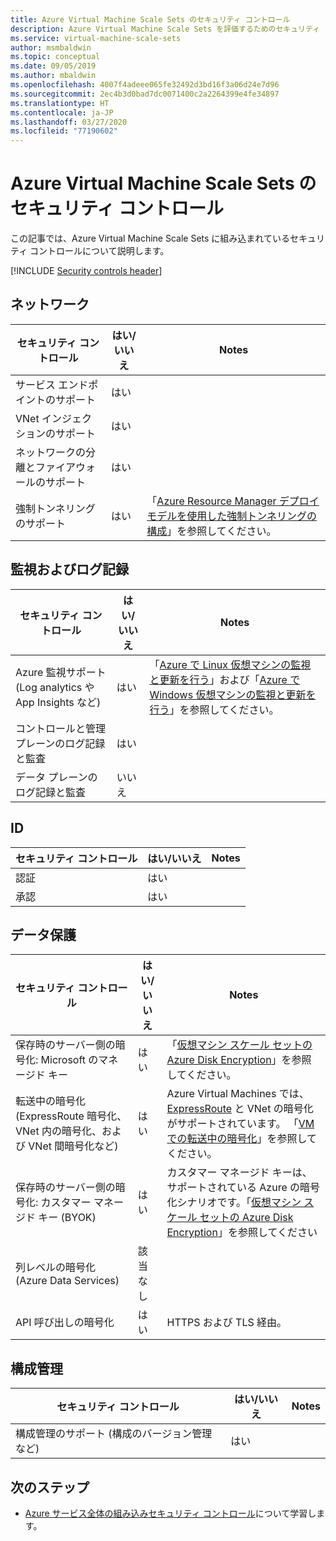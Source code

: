 ```yaml
---
title: Azure Virtual Machine Scale Sets のセキュリティ コントロール
description: Azure Virtual Machine Scale Sets を評価するためのセキュリティ コントロールのチェックリスト
ms.service: virtual-machine-scale-sets
author: msmbaldwin
ms.topic: conceptual
ms.date: 09/05/2019
ms.author: mbaldwin
ms.openlocfilehash: 4007f4adeee065fe32492d3bd16f3a06d24e7d96
ms.sourcegitcommit: 2ec4b3d0bad7dc0071400c2a2264399e4fe34897
ms.translationtype: HT
ms.contentlocale: ja-JP
ms.lasthandoff: 03/27/2020
ms.locfileid: "77190602"
---
```

# <a name="security-controls-for-azure-virtual-machine-scale-sets"></a>Azure Virtual Machine Scale Sets のセキュリティ コントロール

この記事では、Azure Virtual Machine Scale Sets に組み込まれているセキュリティ コントロールについて説明します。

[!INCLUDE [Security controls header](../../includes/security-controls-header.md)]

## <a name="network"></a>ネットワーク

| セキュリティ コントロール | はい/いいえ | Notes |
|---|---|--|
| サービス エンドポイントのサポート| はい | |
| VNet インジェクションのサポート| はい | |
| ネットワークの分離とファイアウォールのサポート| はい |  |
| 強制トンネリングのサポート| はい | 「[Azure Resource Manager デプロイ モデルを使用した強制トンネリングの構成](/azure/vpn-gateway/vpn-gateway-forced-tunneling-rm)」を参照してください。 |

## <a name="monitoring--logging"></a>監視およびログ記録

| セキュリティ コントロール | はい/いいえ | Notes|
|---|---|--|
| Azure 監視サポート (Log analytics や App Insights など)| はい | 「[Azure で Linux 仮想マシンの監視と更新を行う](/azure/virtual-machines/linux/tutorial-monitoring)」および「[Azure で Windows 仮想マシンの監視と更新を行う](/azure/virtual-machines/windows/tutorial-monitoring)」を参照してください。 |
| コントロールと管理プレーンのログ記録と監査| はい |  |
| データ プレーンのログ記録と監査 | いいえ |  |

## <a name="identity"></a>ID

| セキュリティ コントロール | はい/いいえ | Notes|
|---|---|--|
| 認証| はい |  |
| 承認| はい |  |

## <a name="data-protection"></a>データ保護

| セキュリティ コントロール | はい/いいえ | Notes |
|---|---|--|
| 保存時のサーバー側の暗号化: Microsoft のマネージド キー | はい | 「[仮想マシン スケール セットの Azure Disk Encryption](disk-encryption-overview.md)」を参照してください。 |
| 転送中の暗号化 (ExpressRoute 暗号化、VNet 内の暗号化、および VNet 間暗号化など)| はい | Azure Virtual Machines では、[ExpressRoute](/azure/expressroute) と VNet の暗号化がサポートされています。 「[VM での転送中の暗号化](/azure/security/security-azure-encryption-overview#in-transit-encryption-in-vms)」を参照してください。 |
| 保存時のサーバー側の暗号化: カスタマー マネージド キー (BYOK) | はい | カスタマー マネージド キーは、サポートされている Azure の暗号化シナリオです。「[仮想マシン スケール セットの Azure Disk Encryption](disk-encryption-overview.md)」を参照してください|
| 列レベルの暗号化 (Azure Data Services)| 該当なし | |
| API 呼び出しの暗号化| はい | HTTPS および TLS 経由。 |

## <a name="configuration-management"></a>構成管理

| セキュリティ コントロール | はい/いいえ | Notes|
|---|---|--|
| 構成管理のサポート (構成のバージョン管理など)| はい |  | 

## <a name="next-steps"></a>次のステップ

- [Azure サービス全体の組み込みセキュリティ コントロール](../security/fundamentals/security-controls.md)について学習します。
